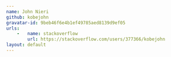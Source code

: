 ```yaml
---
name: John Nieri
github: kobejohn
gravatar-id: 9beb46f6e4b1ef49785aed8139d9ef05
urls:
    -   name: stackoverflow
        url: https://stackoverflow.com/users/377366/kobejohn
layout: default
---
```


